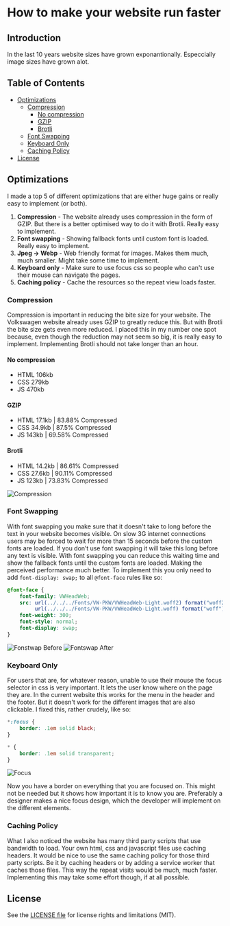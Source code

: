 # How to make your website run faster

## Introduction
In the last 10 years website sizes have grown exponantionally. Especcially image sizes have grown alot.

## Table of Contents

- [Optimizations](#optimizations)
  - [Compression](#compression)
      - [No compression](#no-compression)
      - [GZIP](#gzip)
      - [Brotli](#brotli)
   - [Font Swapping](#font-swapping)
   - [Keyboard Only](#keyboard-only)
   - [Caching Policy](#caching-policy)
- [License](#license)

## Optimizations
I made a top 5 of different optimizations that are either huge gains or really easy to implement (or both).

1. **Compression** - The website already uses compression in the form of GZIP. But there is a better optimised way to do it with Brotli. Really easy to implement. 
2. **Font swapping** - Showing fallback fonts until custom font is loaded. Really easy to implement.
3. **Jpeg -> Webp** - Web friendly format for images. Makes them much, much smaller. Might take some time to implement.
4. **Keyboard only** - Make sure to use focus css so people who can't use their mouse can navigate the pages.
5. **Caching policy** -  Cache the resources so the repeat view loads faster.

### Compression

Compression is important in reducing the bite size for your website. The Volkswagen website already uses GZIP to greatly reduce this. But with Brotli the bite size gets even more reduced. I placed this in my number one spot because, even though the reduction may not seem so big, it is really easy to implement. Implementing Brotli should not take longer than an hour.

#### No compression
- HTML 106kb 
- CSS 279kb 
- JS 470kb 

#### GZIP
- HTML 17.1kb | 83.88% Compressed
- CSS 34.9kb | 87.5% Compressed
- JS 143kb | 69.58% Compressed

#### Brotli
- HTML 14.2kb | 86.61% Compressed
- CSS 27.6kb | 90.11% Compressed
- JS 123kb | 73.83% Compressed

![Compression](screens/compression.png)

### Font Swapping

With font swapping you make sure that it doesn't take to long before the text in your website becomes visible. On slow 3G internet connections users may be forced to wait for more than 15 seconds before the custom fonts are loaded. If you don’t use font swapping it will take this long before any text is visible. With font swapping you can reduce this waiting time and show the fallback fonts until the custom fonts are loaded. Making the perceived performance much better. To implement this you only need to add `font-display: swap;` to all `@font-face` rules like so:

```css
@font-face {
    font-family: VWHeadWeb;
    src: url(../../../Fonts/VW-PKW/VWHeadWeb-Light.woff2) format("woff2"), 
         url(../../../Fonts/VW-PKW/VWHeadWeb-Light.woff) format("woff");
    font-weight: 300;
    font-style: normal;
    font-display: swap;
}
```
![Fonstwap Before](screens/fontswap_before.png)
![Fontswap After](screens/fontswap_after.png)
### Keyboard Only
For users that are, for whatever reason, unable to use their mouse the focus selector in css is very important. It lets the user know where on the page they are. In the current website this works for the menu in the header and the footer. But it doesn't work for the different images that are also clickable. I fixed this, rather crudely, like so:
```css
*:focus {
    border: .1em solid black;
}

* {
    border: .1em solid transparent;
}
```

![Focus](screens/focus.png)

Now you have a border on everything that you are focused on. This might not be needed but it shows how important it is to know you are. Preferably a designer makes a nice focus design, which the developer will implement on the different elements.

### Caching Policy
What I also noticed the website has many third party scripts that use bandwidth to load. Your own html, css and javascript files use caching headers. It would be nice to use the same caching policy for those third party scripts. Be it by caching headers or by adding a service worker that caches those files. This way the repeat visits would be much, much faster. Implementing this may take some effort though, if at all possible.

## License 
See the [LICENSE file](https://github.com/Mennauu/web-app-from-scratch-18-19/blob/master/LICENSE) for license rights and limitations (MIT).

